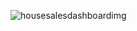 ![housesalesdashboardimg](https://github.com/mustafabayarr/KingCountyHouseSalesDashboard/assets/45703322/29d10579-0687-45f3-9445-88617d5b365e)
